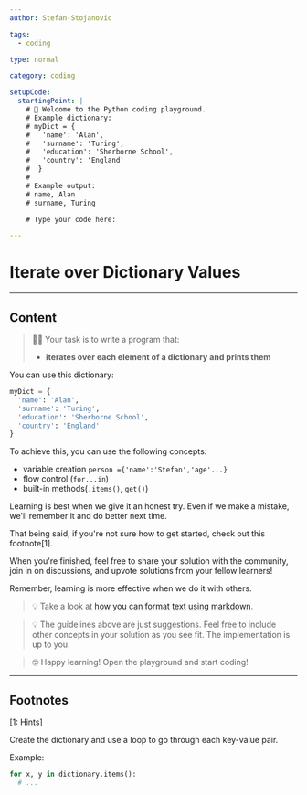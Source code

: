 ```yaml
---
author: Stefan-Stojanovic

tags:
  - coding

type: normal

category: coding

setupCode:
  startingPoint: |
    # 👋 Welcome to the Python coding playground. 
    # Example dictionary:
    # myDict = {
    #   'name': 'Alan', 
    #   'surname': 'Turing', 
    #   'education': 'Sherborne School', 
    #   'country': 'England'
    #  }
    #
    # Example output:
    # name, Alan
    # surname, Turing

    # Type your code here:

---
```


# Iterate over Dictionary Values

---

## Content

> 👩‍💻 Your task is to write a program that: 
> - **iterates over each element of a dictionary and prints them**

You can use this dictionary:
```python
myDict = {
  'name': 'Alan', 
  'surname': 'Turing', 
  'education': 'Sherborne School', 
  'country': 'England'
}
```


To achieve this, you can use the following concepts:
- variable creation `person ={'name':'Stefan','age'...}`
- flow control (`for...in`)
- built-in methods(`.items()`, `get()`)

Learning is best when we give it an honest try. Even if we make a mistake, we'll remember it and do better next time.

That being said, if you're not sure how to get started, check out this footnote[1]. 

When you're finished, feel free to share your solution with the community, join in on discussions, and upvote solutions from your fellow learners!

Remember, learning is more effective when we do it with others.

> 💡 Take a look at [how you can format text using markdown](https://www.enki.com/glossary/general/markdown-formatting).

> 💡 The guidelines above are just suggestions. Feel free to include other concepts in your solution as you see fit. The implementation is up to you.

> 🤓 Happy learning! Open the playground and start coding!

---

## Footnotes

[1: Hints]

Create the dictionary and use a loop to go through each key-value pair.

Example:
```python
for x, y in dictionary.items():
  # ...
```
